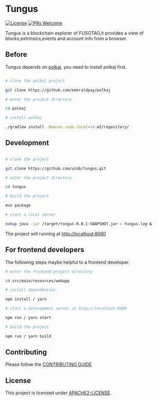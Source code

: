 # Tungus

[![License](https://img.shields.io/badge/License-Apache%202.0-orange.svg)](#LICENSE) [![PRs Welcome](https://img.shields.io/badge/PRs-welcome-blue.svg)](CONTRIBUTING.md)

Tungus is a blockchain explorer of FUSOTAO,it provides a view of blocks,extrinsics,events and account info from a browser.

## Before

Tungus depends on [polkaj](https://github.com/emeraldpay/polkaj), you need to install polkaj first.

```bash

# clone the polkaj project

git clone https://github.com/emeraldpay/polkaj

# enter the project directory

cd polkaj

# install polkaj

./gradlew install -Dmaven.repo.local=~/.m2/repository/
```

## Development

```bash

# clone the project

git clone https://github.com/uinb/tungus.git

# enter the project directory

cd tungus

# build the project

mvn package

# start a local server

nohup java -jar /target/tungus-0.0.1-SNAPSHOT.jar > tungus.log &

```

The project will running at [http://localhost:8080](http://localhost:8080)

## For frontend developers

The following steps maybe helpful to a frontend developer.

```bash
# enter the frontend project directory

cd src/main/resources/webapp

# install dependencies

npm install / yarn

# start a delevopment server at http://localhost:8080

npm run / yarn start

# build the project

npm run / yarn build
```

## Contributing

Please follow the [CONTRIBUTING GUIDE](CONTRIBUTING.md)

## License

This project is licensed under [APACHE2-LICENSE](LICENSE).
